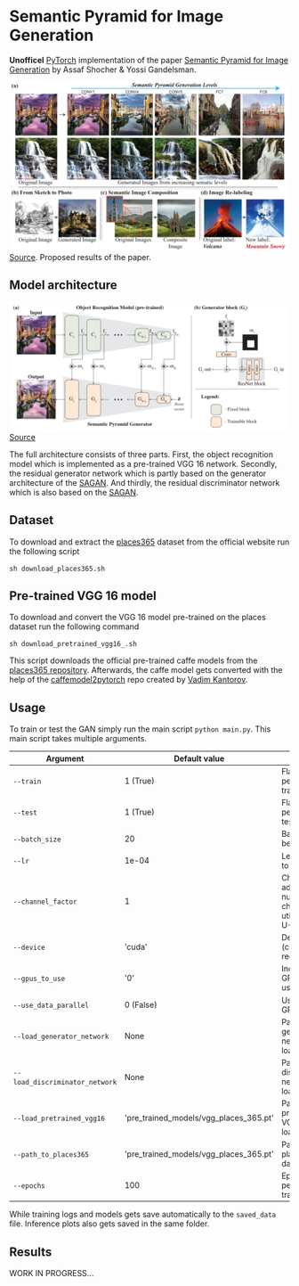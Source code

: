 # Semantic Pyramid for Image Generation
**Unofficel** [PyTorch](https://pytorch.org/) implementation of the paper [Semantic Pyramid for Image Generation](https://arxiv.org/pdf/2003.06221.pdf) by Assaf Shocher & Yossi Gandelsman.

![Results](figures/paper_results_overview.png "Paper results")
[Source](https://arxiv.org/pdf/2003.06221.pdf). Proposed results of the paper.

## Model architecture

![Architecture](figures/paper_architecture.png "Paper architecture")
[Source](https://arxiv.org/pdf/2003.06221.pdf)

The full architecture consists of three parts. First, the object recognition model which is implemented as a
pre-trained VGG 16 network. Secondly, the residual generator network which is partly based on the generator architecture 
of the [SAGAN](https://arxiv.org/pdf/1805.08318.pdf).
And thirdly, the residual discriminator network which is also based on the 
[SAGAN](https://arxiv.org/pdf/1805.08318.pdf).

## Dataset
To download and extract the [places365](http://places2.csail.mit.edu/download.html) dataset from the official website
run the following script
```
sh download_places365.sh
```
## Pre-trained VGG 16 model
To download and convert the VGG 16 model pre-trained on the places dataset run the following command
```
sh download_pretrained_vgg16_.sh
```
This script downloads the official pre-trained caffe models from the
[places365 repository](https://github.com/CSAILVision/places365). Afterwards, the caffe model gets converted with the
help of the [caffemodel2pytorch](https://github.com/vadimkantorov/caffemodel2pytorch) repo created by 
[Vadim Kantorov](https://github.com/vadimkantorov).

## Usage
To train or test the GAN simply run the main script `python main.py`. This main script takes multiple arguments.

Argument | Default value | Info
--- | --- | ---
`--train` | 1 (True) | Flag to perform training
`--test` | 1 (True) | Flag to perform testing
`--batch_size` | 20 | Batch size to be utilized
`--lr` | 1e-04 | Learning rate to use
`--channel_factor` | 1 | Channel factor adopts the number of channels utilized in the U-Net
`--device` | 'cuda' | Device to use (cuda recommended)
`--gpus_to_use` | '0' | Indexes of the GPUs to be use
`--use_data_parallel` | 0 (False) | Use multiple GPUs
`--load_generator_network` | None | Path of the generator network to be loaded (.pt)
`--load_discriminator_network` | None | Path of the discriminator network to be loaded (.pt)
`--load_pretrained_vgg16` | 'pre_trained_models/vgg_places_365.pt' | Path of the pre-trained VGG 16 to be loaded (.pt)
`--path_to_places365` | 'pre_trained_models/vgg_places_365.pt' | Path to places365 dataset
`--epochs` | 100 | Epochs to perform while training

While training logs and models gets save automatically to the `saved_data` file. Inference plots also gets saved in the
same folder.

## Results
WORK IN PROGRESS...